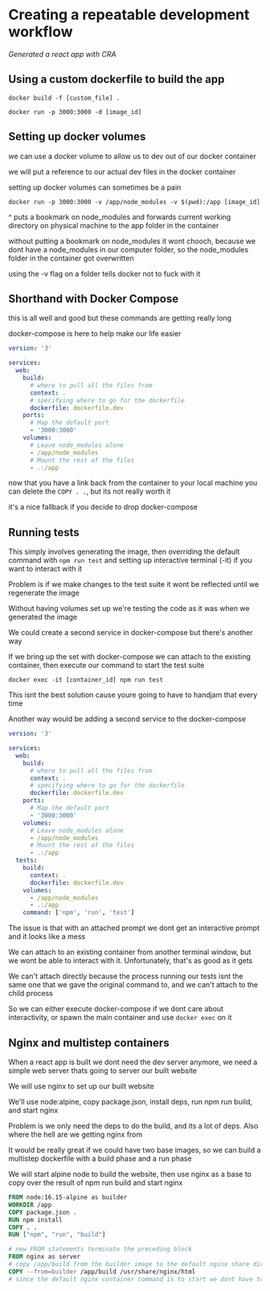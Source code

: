 # Creating a repeatable development workflow

_Generated a react app with CRA_

## Using a custom dockerfile to build the app

`docker build -f [custom_file] .`

`docker run -p 3000:3000 -d [image_id]`

## Setting up docker volumes

we can use a docker volume to allow us to dev out of our docker container

we will put a reference to our actual dev files in the docker container

setting up docker volumes can sometimes be a pain

`docker run -p 3000:3000 -v /app/node_modules -v $(pwd):/app [image_id]`

^ puts a bookmark on node_modules and forwards current working directory on
physical machine to the app folder in the container

without putting a bookmark on node_modules it wont chooch, because we dont have
a node_modules in our computer folder, so the node_modules folder in the
container got overwritten

using the -v flag on a folder tells docker not to fuck with it

## Shorthand with Docker Compose

this is all well and good but these commands are getting really long

docker-compose is here to help make our life easier

```yml
version: '3'

services:
  web:
    build:
      # where to pull all the files from
      context: .
      # specifying where to go for the dockerfile
      dockerfile: dockerfile.dev
    ports:
      # Map the default port
      - '3000:3000'
    volumes:
      # Leave node_modules alone
      - /app/node_modules
      # Mount the rest of the files
      - .:/app
```

now that you have a link back from the container to your local machine you can
delete the `COPY . .`, but its not really worth it

it's a nice fallback if you decide to drop docker-compose

## Running tests

This simply involves generating the image, then overriding the default command
with `npm run test` and setting up interactive terminal (-it) if you want to
interact with it

Problem is if we make changes to the test suite it wont be reflected until we
regenerate the image

Without having volumes set up we're testing the code as it was when we generated
the image

We could create a second service in docker-compose but there's another way

If we bring up the set with docker-compose we can attach to the existing
container, then execute our command to start the test suite

`docker exec -it [container_id] npm run test`

This isnt the best solution cause youre going to have to handjam that every time

Another way would be adding a second service to the docker-compose

```yml
version: '3'

services:
  web:
    build:
      # where to pull all the files from
      context: .
      # specifying where to go for the dockerfile
      dockerfile: dockerfile.dev
    ports:
      # Map the default port
      - '3000:3000'
    volumes:
      # Leave node_modules alone
      - /app/node_modules
      # Mount the rest of the files
      - .:/app
  tests:
    build:
      context: .
      dockerfile: dockerfile.dev
    volumes:
      - /app/node_modules
      - .:/app
    command: ['npm', 'run', 'test']
```

The issue is that with an attached prompt we dont get an interactive prompt and
it looks like a mess

We can attach to an existing container from another terminal window, but we wont
be able to interact with it. Unfortunately, that's as good as it gets

We can't attach directly because the process running our tests isnt the same one
that we gave the original command to, and we can't attach to the child process

So we can either execute docker-compose if we dont care about interactivity, or
spawn the main container and use `docker exec` on it

## Nginx and multistep containers

When a react app is built we dont need the dev server anymore, we need a simple
web server thats going to server our built website

We will use nginx to set up our built website

We'll use node:alpine, copy package.json, install deps, run npm run build, and
start nginx

Problem is we only need the deps to do the build, and its a lot of deps. Also
where the hell are we getting nginx from

It would be really great if we could have two base images, so we can build a
multistep dockerfile with a build phase and a run phase

We will start alpine node to build the website, then use nginx as a base to copy
over the result of npm run build and start nginx

```dockerfile
FROM node:16.15-alpine as builder
WORKDIR /app
COPY package.json .
RUN npm install
COPY . .
RUN ["npm", "run", "build"]

# new FROM statements terminate the preceding block
FROM nginx as server
# copy /app/build from the builder image to the default nginx share dir
COPY --from=builder /app/build /usr/share/nginx/html
# since the default nginx container command is to start we dont have to worry about that
```
